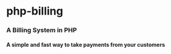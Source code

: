 # php-billing
### A Billing System in PHP
#### A simple and fast way to take payments from your customers
